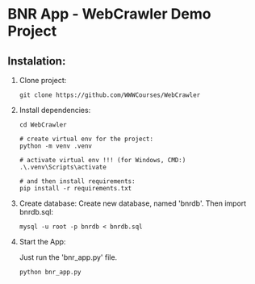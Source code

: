 # BNR App - WebCrawler Demo Project

## Instalation:

1. Clone project:

	`git clone https://github.com/WWWCourses/WebCrawler`

2. Install dependencies:


	```
	cd WebCrawler

	# create virtual env for the project:
	python -m venv .venv

	# activate virtual env !!! (for Windows, CMD:)
	.\.venv\Scripts\activate

	# and then install requirements:
	pip install -r requirements.txt
	```

3. Create database:
   Create new database, named 'bnrdb'.
   Then import bnrdb.sql:

   ```
   mysql -u root -p bnrdb < bnrdb.sql
   ```

4. Start the App:

	Just run the 'bnr_app.py' file.
	```
	python bnr_app.py
	```